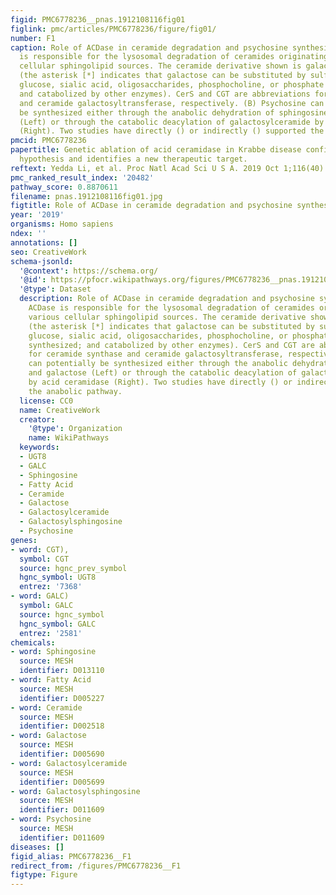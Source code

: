 ```yaml
---
figid: PMC6778236__pnas.1912108116fig01
figlink: pmc/articles/PMC6778236/figure/fig01/
number: F1
caption: Role of ACDase in ceramide degradation and psychosine synthesis. (A) ACDase
  is responsible for the lysosomal degradation of ceramides originating from various
  cellular sphingolipid sources. The ceramide derivative shown is galactosylceramide
  (the asterisk [*] indicates that galactose can be substituted by sulfated galactose,
  glucose, sialic acid, oligosaccharides, phosphocholine, or phosphate residues; synthesized;
  and catabolized by other enzymes). CerS and CGT are abbreviations for ceramide synthase
  and ceramide galactosyltransferase, respectively. (B) Psychosine can potentially
  be synthesized either through the anabolic dehydration of sphingosine and galactose
  (Left) or through the catabolic deacylation of galactosylceramide by acid ceramidase
  (Right). Two studies have directly () or indirectly () supported the anabolic pathway.
pmcid: PMC6778236
papertitle: Genetic ablation of acid ceramidase in Krabbe disease confirms the psychosine
  hypothesis and identifies a new therapeutic target.
reftext: Yedda Li, et al. Proc Natl Acad Sci U S A. 2019 Oct 1;116(40):20097-20103.
pmc_ranked_result_index: '20482'
pathway_score: 0.8870611
filename: pnas.1912108116fig01.jpg
figtitle: Role of ACDase in ceramide degradation and psychosine synthesis
year: '2019'
organisms: Homo sapiens
ndex: ''
annotations: []
seo: CreativeWork
schema-jsonld:
  '@context': https://schema.org/
  '@id': https://pfocr.wikipathways.org/figures/PMC6778236__pnas.1912108116fig01.html
  '@type': Dataset
  description: Role of ACDase in ceramide degradation and psychosine synthesis. (A)
    ACDase is responsible for the lysosomal degradation of ceramides originating from
    various cellular sphingolipid sources. The ceramide derivative shown is galactosylceramide
    (the asterisk [*] indicates that galactose can be substituted by sulfated galactose,
    glucose, sialic acid, oligosaccharides, phosphocholine, or phosphate residues;
    synthesized; and catabolized by other enzymes). CerS and CGT are abbreviations
    for ceramide synthase and ceramide galactosyltransferase, respectively. (B) Psychosine
    can potentially be synthesized either through the anabolic dehydration of sphingosine
    and galactose (Left) or through the catabolic deacylation of galactosylceramide
    by acid ceramidase (Right). Two studies have directly () or indirectly () supported
    the anabolic pathway.
  license: CC0
  name: CreativeWork
  creator:
    '@type': Organization
    name: WikiPathways
  keywords:
  - UGT8
  - GALC
  - Sphingosine
  - Fatty Acid
  - Ceramide
  - Galactose
  - Galactosylceramide
  - Galactosylsphingosine
  - Psychosine
genes:
- word: CGT),
  symbol: CGT
  source: hgnc_prev_symbol
  hgnc_symbol: UGT8
  entrez: '7368'
- word: GALC)
  symbol: GALC
  source: hgnc_symbol
  hgnc_symbol: GALC
  entrez: '2581'
chemicals:
- word: Sphingosine
  source: MESH
  identifier: D013110
- word: Fatty Acid
  source: MESH
  identifier: D005227
- word: Ceramide
  source: MESH
  identifier: D002518
- word: Galactose
  source: MESH
  identifier: D005690
- word: Galactosylceramide
  source: MESH
  identifier: D005699
- word: Galactosylsphingosine
  source: MESH
  identifier: D011609
- word: Psychosine
  source: MESH
  identifier: D011609
diseases: []
figid_alias: PMC6778236__F1
redirect_from: /figures/PMC6778236__F1
figtype: Figure
---
```

